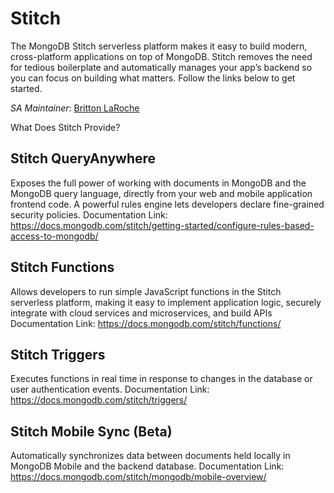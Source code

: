 # Stitch

The MongoDB Stitch serverless platform makes it easy to build modern, cross-platform applications on top of MongoDB. Stitch removes the need for tedious boilerplate and automatically manages your app’s backend so you can focus on building what matters. Follow the links below to get started.

_SA Maintainer_: [Britton LaRoche](mailto:britton.laroche@mongodb.com)

What Does Stitch Provide?

## Stitch QueryAnywhere

Exposes the full power of working with documents in MongoDB and the MongoDB query language, directly from your web and mobile application frontend code. A powerful rules engine lets developers declare fine-grained security policies. 
Documentation Link: https://docs.mongodb.com/stitch/getting-started/configure-rules-based-access-to-mongodb/

## Stitch Functions

Allows developers to run simple JavaScript functions in the Stitch serverless platform, making it easy to implement application logic, securely integrate with cloud services and microservices, and build APIs
Documentation Link: https://docs.mongodb.com/stitch/functions/

## Stitch Triggers

Executes functions in real time in response to changes in the database or user authentication events.
Documentation Link: https://docs.mongodb.com/stitch/triggers/

## Stitch Mobile Sync (Beta)

Automatically synchronizes data between documents held locally in MongoDB Mobile and the backend database.
Documentation Link: https://docs.mongodb.com/stitch/mongodb/mobile-overview/
